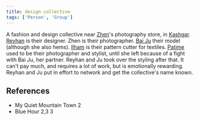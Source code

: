 ```yaml
---
title: design collective
tags: ['Person', 'Group']
---
```

A fashion and design collective near [Zhen](wiki/zhen.md)'s photography store, in [Kashgar](wiki/kashgar.md). [Reyhan](wiki/reyhan.md) is their designer. Zhen is their photographer. [Bai Ju](wiki/bai-ju.md) their model (although she also hems). [Ilham](wiki/Ilham) is their pattern cutter for textiles. [Patime](wiki/patime.md) used to be their photographer and stylist, until she left because of a fight with Bai Ju, her partner. Reyhan and Ju took over the styling after that. It can't pay much, and requires a lot of work, but is emotionally rewarding. Reyhan and Ju put in effort to network and get the collective's name known.

## References
- My Quiet Mountain Town 2
- Blue Hour 2,3
3
